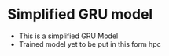 # Simplified GRU model 

* This is a simplified GRU Model 
* Trained model yet to be put in this form hpc 

